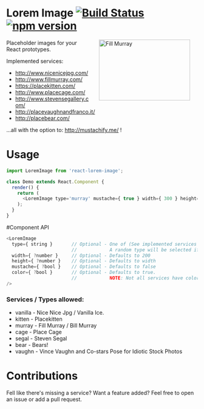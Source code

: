 # Lorem Image [![Build Status](https://travis-ci.org/chriskjaer/react-lorem-image.svg)](https://travis-ci.org/chriskjaer/react-lorem-image) [![npm version](https://badge.fury.io/js/react-lorem-image.svg)](http://badge.fury.io/js/react-lorem-image)

<img src="http://mustachify.me/?src=http%3A%2F%2Fplacevaughnandfranco.it%2Fimg%2Fsample.jpg"
align='right' width="240" height="160" hspace="20" alt="Fill Murray"/>

Placeholder images for your React prototypes.

Implemented services:
- http://www.nicenicejpg.com/
- http://www.fillmurray.com/
- https://placekitten.com/
- http://www.placecage.com/
- http://www.stevensegallery.com/
- http://placevaughnandfranco.it/
- http://placebear.com/

...all with the option to: http://mustachify.me/ !


# Usage

```javascript
import LoremImage from 'react-lorem-image';

class Demo extends React.Component {
  render() {
    return (
      <LoremImage type='murray' mustache={ true } width={ 300 } height={ 300 } />
    );
  }
}
```


#Component API

```javascript
<LoremImage
  type={ string }       // Optional - One of (See implemented services below.)
                        //            A random type will be selected if empty
  width={ ?number }     // Optional - Defaults to 200
  height={ ?number }    // Optional - Defaults to width
  mustache={ ?bool }    // Optional - Defaults to false
  color={ ?bool }       // Optional - Defaults to true.
                        //            NOTE: Not all services have color.
/>
```

### Services / Types allowed:
  - vanilla - Nice Nice Jpg / Vanilla Ice.
  - kitten - Placekitten
  - murray - Fill Murray / Bill Murray
  - cage - Place Cage
  - segal - Steven Segal
  - bear - Bears!
  - vaughn - Vince Vaughn and Co-stars Pose for Idiotic Stock Photos

# Contributions
Fell like there's missing a service? Want a feature added?
Feel free to open an issue or add a pull request.
